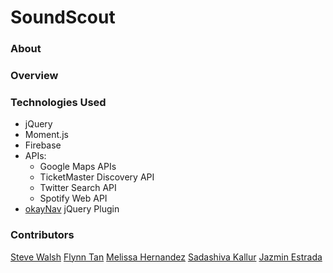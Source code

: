 # SoundScout

### About

### Overview

### Technologies Used
  * jQuery
  * Moment.js
  * Firebase
  * APIs:
    * Google Maps APIs
    * TicketMaster Discovery API
    * Twitter Search API
    * Spotify Web API
  * [okayNav](https://github.com/VPenkov/okayNav) jQuery Plugin
  
### Contributors
[Steve Walsh](https://github.com/Finfischley)
[Flynn Tan](https://github.com/sundropgold)
[Melissa Hernandez](https://github.com/MissHernandez)
[Sadashiva Kallur](https://github.com/sadashivakj)
[Jazmin Estrada](https://github.com/jazmin10)



